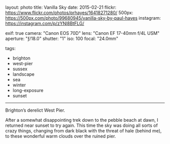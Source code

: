 layout: photo
title: Vanilla Sky
date: 2015-02-21
flickr: https://www.flickr.com/photos/prhayes/16418271280/
500px: https://500px.com/photo/99680945/vanilla-sky-by-paul-hayes
instagram: https://instagram.com/p/zYNl8BtFLG/

exif: true
camera: "Canon EOS 70D"
lens: "Canon EF 17-40mm f/4L USM"
aperture: "ƒ/18.0"
shutter: "1"
iso: 100
focal: "24.0mm"

tags:
  - brighton
  - west-pier
  - sussex
  - landscape
  - sea
  - winter
  - long-exposure
  - sunset
---

Brighton’s derelict West Pier.

After a somewhat disappointing trek down to the pebble beach at dawn, I returned near sunset to try again. This time the sky was doing all sorts of crazy things, changing from dark black with the threat of hale (behind me), to these wonderful warm clouds over the ruined pier.
